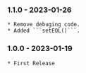### 1.1.0 - 2023-01-26

    * Remove debuging code.
    * Added ```setEOL()```.

### 1.0.0 - 2023-01-19

    * First Release


